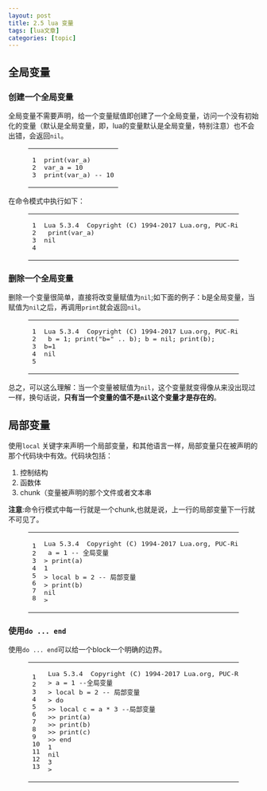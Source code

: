 ```yaml
---
layout: post
title: 2.5 lua 变量 
tags: [lua文章]
categories: [topic]
---
```

<h2 id="全局变量"><a href="#全局变量" class="headerlink" title="全局变量"></a>全局变量</h2><h3 id="创建一个全局变量"><a href="#创建一个全局变量" class="headerlink" title="创建一个全局变量"></a>创建一个全局变量</h3><p>全局变量不需要声明，给一个变量赋值即创建了一个全局变量，访问一个没有初始化的变量（默认是全局变量，即，lua的变量默认是全局变量，特别注意）也不会出错，会返回<code>nil</code>。<br/></p><figure class="highlight lua"><table><tbody><tr><td class="gutter"><pre><span class="line">1</span><br/><span class="line">2</span><br/><span class="line">3</span><br/></pre></td><td class="code"><pre><span class="line"><span class="built_in">print</span>(var_a) </span><br/><span class="line">var_a = <span class="number">10</span></span><br/><span class="line"><span class="built_in">print</span>(var_a) <span class="comment">-- 10</span></span><br/></pre></td></tr></tbody></table></figure><p></p>
<p>在命令模式中执行如下：<br/></p><figure class="highlight shell"><table><tbody><tr><td class="gutter"><pre><span class="line">1</span><br/><span class="line">2</span><br/><span class="line">3</span><br/><span class="line">4</span><br/></pre></td><td class="code"><pre><span class="line">Lua 5.3.4  Copyright (C) 1994-2017 Lua.org, PUC-Rio</span><br/><span class="line"> print(var_a)</span><br/><span class="line">nil</span><br/><span class="line"></span><br/></pre></td></tr></tbody></table></figure><p></p>
<h3 id="删除一个全局变量"><a href="#删除一个全局变量" class="headerlink" title="删除一个全局变量"></a>删除一个全局变量</h3><p>删除一个变量很简单，直接将改变量赋值为<code>nil</code>;如下面的例子：b是全局变量，当赋值为<code>nil</code>之后，再调用<code>print</code>就会返回<code>nil</code>。<br/></p><figure class="highlight shell"><table><tbody><tr><td class="gutter"><pre><span class="line">1</span><br/><span class="line">2</span><br/><span class="line">3</span><br/><span class="line">4</span><br/><span class="line">5</span><br/></pre></td><td class="code"><pre><span class="line">Lua 5.3.4  Copyright (C) 1994-2017 Lua.org, PUC-Rio</span><br/><span class="line"> b = 1; print(&#34;b=&#34; .. b); b = nil; print(b);</span><br/><span class="line">b=1</span><br/><span class="line">nil</span><br/><span class="line"></span><br/></pre></td></tr></tbody></table></figure><p></p>
<p>总之，可以这么理解：当一个变量被赋值为<code>nil</code>，这个变量就变得像从来没出现过一样，换句话说，<strong>只有当一个变量的值不是<code>nil</code>这个变量才是存在的</strong>。</p>
<h2 id="局部变量"><a href="#局部变量" class="headerlink" title="局部变量"></a>局部变量</h2><p>使用<code>local</code> 关键字来声明一个局部变量，和其他语言一样，局部变量只在被声明的那个代码块中有效。代码块包括：</p>
<ol>
<li>控制结构</li>
<li>函数体</li>
<li>chunk（变量被声明的那个文件或者文本串</li>
</ol>
<p><strong>注意</strong>:命令行模式中每一行就是一个chunk,也就是说，上一行的局部变量下一行就不可见了。<br/></p><figure class="highlight shell"><table><tbody><tr><td class="gutter"><pre><span class="line">1</span><br/><span class="line">2</span><br/><span class="line">3</span><br/><span class="line">4</span><br/><span class="line">5</span><br/><span class="line">6</span><br/><span class="line">7</span><br/><span class="line">8</span><br/></pre></td><td class="code"><pre><span class="line">Lua 5.3.4  Copyright (C) 1994-2017 Lua.org, PUC-Rio</span><br/><span class="line"> a = 1 -- 全局变量</span><br/><span class="line"><span class="meta">&gt;</span> print(a)</span><br/><span class="line">1</span><br/><span class="line"><span class="meta">&gt;</span> local b = 2 -- 局部变量</span><br/><span class="line"><span class="meta">&gt;</span> print(b)</span><br/><span class="line">nil</span><br/><span class="line"><span class="meta">&gt;</span></span><br/></pre></td></tr></tbody></table></figure><p></p>
<h3 id="使用do-end"><a href="#使用do-end" class="headerlink" title="使用do ... end"></a>使用<code>do ... end</code></h3><p>使用<code>do ... end</code>可以给一个block一个明确的边界。<br/></p><figure class="highlight shell"><table><tbody><tr><td class="gutter"><pre><span class="line">1</span><br/><span class="line">2</span><br/><span class="line">3</span><br/><span class="line">4</span><br/><span class="line">5</span><br/><span class="line">6</span><br/><span class="line">7</span><br/><span class="line">8</span><br/><span class="line">9</span><br/><span class="line">10</span><br/><span class="line">11</span><br/><span class="line">12</span><br/><span class="line">13</span><br/></pre></td><td class="code"><pre><span class="line">Lua 5.3.4  Copyright (C) 1994-2017 Lua.org, PUC-Rio</span><br/><span class="line"><span class="meta">&gt;</span> a = 1 --全局变量</span><br/><span class="line"><span class="meta">&gt;</span> local b = 2 -- 局部变量</span><br/><span class="line"><span class="meta">&gt;</span> do</span><br/><span class="line"><span class="meta">&gt;</span>&gt; local c = a * 3 --局部变量</span><br/><span class="line"><span class="meta">&gt;</span>&gt; print(a)</span><br/><span class="line"><span class="meta">&gt;</span>&gt; print(b)</span><br/><span class="line"><span class="meta">&gt;</span>&gt; print(c)</span><br/><span class="line"><span class="meta">&gt;</span>&gt; end</span><br/><span class="line">1</span><br/><span class="line">nil</span><br/><span class="line">3</span><br/><span class="line"><span class="meta">&gt;</span></span><br/></pre></td></tr></tbody></table></figure><p></p>